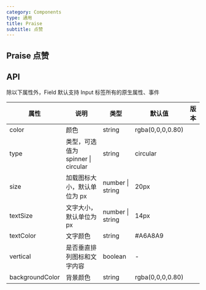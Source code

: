 ```yaml
---
category: Components
type: 通用
title: Praise
subtitle: 点赞
---
```


## Praise 点赞

## API

除以下属性外，Field 默认支持 Input 标签所有的原生属性、事件

| 属性 | 说明 | 类型 | 默认值 | 版本 |
| --- | --- | --- | --- | --- |
| color | 颜色 | string | rgba(0,0,0,0.80) |  |
| type | 类型，可选值为 spinner \| circular | string | circular |  |
| size | 加载图标大小，默认单位为 px | number \| string | 20px |  |
| textSize | 文字大小，默认单位为 px | number \| string | 14px |  |
| textColor | 文字颜色 | string | #A6A8A9 |  |
| vertical | 是否垂直排列图标和文字内容 | boolean | - |  |
| backgroundColor | 背景颜色 | string | rgba(0,0,0,0.80) |  |

